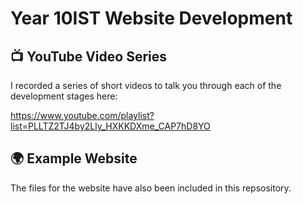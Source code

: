 # Year 10IST Website Development 

## 📺 YouTube Video Series
I recorded a series of short videos to talk you through each of the development stages here:

https://www.youtube.com/playlist?list=PLLTZ2TJ4by2Lly_HXKKDXme_CAP7hD8YO

## 🌍 Example Website
The files for the website have also been included in this repsository.
